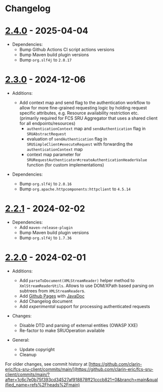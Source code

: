 # Changelog

# [2.4.0](https://github.com/clarin-eric/fcs-sru-client/releases/tag/SRUClient-2.4.0) - 2025-04-04

- Dependencies:
  - Bump Github Actions CI script actions versions
  - Bump Maven build plugin versions
  - Bump `org.slf4j` to `2.0.17`

# [2.3.0](https://github.com/clarin-eric/fcs-sru-client/releases/tag/SRUClient-2.3.0) - 2024-12-06

- Additions:
  - Add context map and send flag to the authentication workflow to allow for more fine-grained requesting logic by holding request specific attributes, e.g. Resource availability restriction etc.  
    (primarily required for FCS SRU Aggregator that uses a shared client for all endpoints/resources)
    - `authenticationContext` map and `sendAuthentication` flag in `SRUAbstractRequest`
    - evaluation of `sendAuthentication` flag in `SRUSimpleClient#executeRequest` with forwarding the `authenticationContext` map
    - context map parameter for `SRURequestAuthenticator#createAuthenticationHeaderValue` function (for custom implementations)

- Dependencies:
  - Bump `org.slf4j` to `2.0.16`
  - Bump `org.apache.httpcomponents:httpclient` to `4.5.14`

# [2.2.1](https://github.com/clarin-eric/fcs-sru-client/releases/tag/SRUClient-2.2.1) - 2024-02-02

- Dependencies:
  - Add `maven-release-plugin`
  - Bump Maven build plugin versions
  - Bump `org.slf4j` to `1.7.36`

# [2.2.0](https://github.com/clarin-eric/fcs-sru-client/releases/tag/SRUClient-2.2.0) - 2024-02-01

- Additions:
  - Add `parseToDocument(XMLStreamReader)` helper method to `XmlStreamReaderUtils`.
    Allows to use DOM/XPath based parsing on subtrees from `XMLStreamReader`s.
  - Add [Github Pages](https://clarin-eric.github.io/fcs-sru-client/) with [JavaDoc](https://clarin-eric.github.io/fcs-sru-client/project-reports.html)
  - Add Changelog document

  * Add _experimental_ support for processing authenticated requests

- Changes:
  - Disable DTD and parsing of external entities (OWASP XXE)
  - Re-factor to make SRUOperation available

- General:
  - Update copyright
  - Cleanup


For older changes, see commit history at [https://github.com/clarin-eric/fcs-sru-client/commits/main/](https://github.com/clarin-eric/fcs-sru-client/commits/main/?after=1c6c7e0b75f393cd34527af918878ff21cccb821+0&branch=main&qualified_name=refs%2Fheads%2Fmain)

